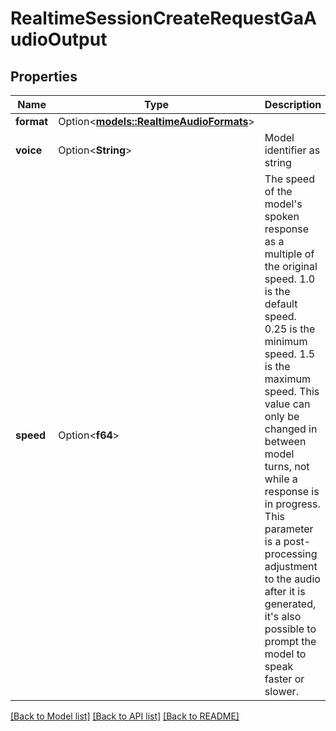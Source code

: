# RealtimeSessionCreateRequestGaAudioOutput

## Properties

Name | Type | Description | Notes
------------ | ------------- | ------------- | -------------
**format** | Option<[**models::RealtimeAudioFormats**](RealtimeAudioFormats.md)> |  | [optional]
**voice** | Option<**String**> | Model identifier as string | [optional]
**speed** | Option<**f64**> | The speed of the model's spoken response as a multiple of the original speed. 1.0 is the default speed. 0.25 is the minimum speed. 1.5 is the maximum speed. This value can only be changed in between model turns, not while a response is in progress.  This parameter is a post-processing adjustment to the audio after it is generated, it's also possible to prompt the model to speak faster or slower.  | [optional]

[[Back to Model list]](../README.md#documentation-for-models) [[Back to API list]](../README.md#documentation-for-api-endpoints) [[Back to README]](../README.md)


